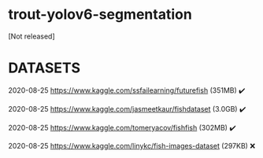 # trout-yolov6-segmentation
[Not released]



# DATASETS

2020-08-25 https://www.kaggle.com/ssfailearning/futurefish (351MB) ✔️

2020-08-25 https://www.kaggle.com/jasmeetkaur/fishdataset (3.0GB) ✔️

2020-08-25 https://www.kaggle.com/tomeryacov/fishfish (302MB) ✔️

2020-08-25 https://www.kaggle.com/linykc/fish-images-dataset (297KB) ❌
